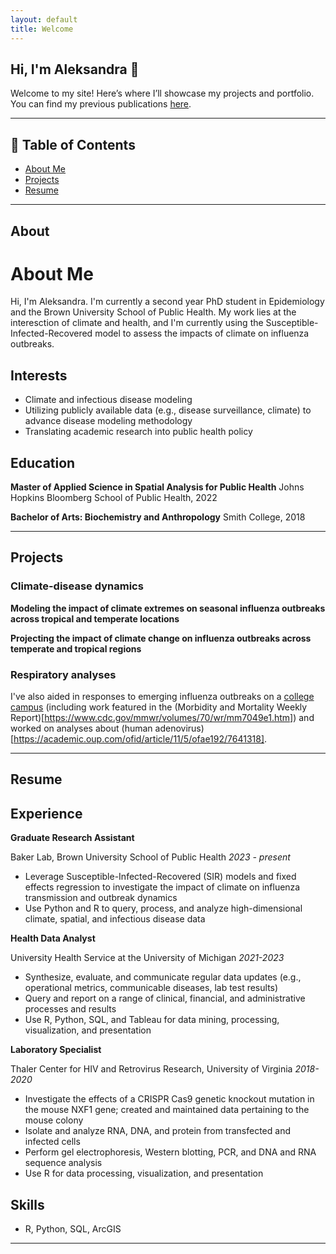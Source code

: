 ```yaml
---
layout: default
title: Welcome
---
```

## Hi, I'm Aleksandra 👋

Welcome to my site! Here’s where I’ll showcase my projects and portfolio.
You can find my previous publications [here](https://scholar.google.com/citations?user=e10nsZ8AAAAJ&hl=en).

---
## 📌 Table of Contents
- [About Me](#about-me)
- [Projects](#projects)
- [Resume](#resume)

---
## About 
# About Me
Hi, I'm Aleksandra. I'm currently a second year PhD student in Epidemiology and the Brown University School of Public Health. My work lies at the interesction of climate and health, and I'm currently using the Susceptible-Infected-Recovered model to assess the impacts of climate on influenza outbreaks. 

## Interests
- Climate and infectious disease modeling
- Utilizing publicly available data (e.g., disease surveillance, climate) to advance disease modeling methodology
- Translating academic research into public health policy

## Education
**Master of Applied Science in Spatial Analysis for Public Health**
Johns Hopkins Bloomberg School of Public Health, 2022

**Bachelor of Arts: Biochemistry and Anthropology**
Smith College, 2018

---
## Projects

### Climate-disease dynamics
**Modeling the impact of climate extremes on seasonal influenza outbreaks across tropical and temperate locations**

**Projecting the impact of climate change on influenza outbreaks across temperate and tropical regions**


### Respiratory analyses
I've also aided in responses to emerging influenza outbreaks on a [college campus](https://onlinelibrary.wiley.com/doi/full/10.1111/irv.13151) (including work featured in the (Morbidity and Mortality Weekly Report)[https://www.cdc.gov/mmwr/volumes/70/wr/mm7049e1.htm]) and worked on analyses about (human adenovirus)[https://academic.oup.com/ofid/article/11/5/ofae192/7641318].

---
## Resume
## Experience
**Graduate Research Assistant**

Baker Lab, Brown University School of Public Health
*2023 - present*
- Leverage Susceptible-Infected-Recovered (SIR) models and fixed effects regression to investigate the impact of climate on influenza transmission and outbreak dynamics
- Use Python and R to query, process, and analyze high-dimensional climate, spatial, and infectious disease data

**Health Data Analyst**

University Health Service at the University of Michigan
*2021-2023*
- Synthesize, evaluate, and communicate regular data updates (e.g., operational metrics, communicable diseases, lab test results)
- Query and report on a range of clinical, financial, and administrative processes and results
- Use R, Python, SQL, and Tableau for data mining, processing, visualization, and presentation

**Laboratory Specialist**

Thaler Center for HIV and Retrovirus Research, University of Virginia
*2018-2020*
- Investigate the effects of a CRISPR Cas9 genetic knockout mutation in the mouse NXF1 gene; created and maintained data pertaining to the mouse colony
- Isolate and analyze RNA, DNA, and protein from transfected and infected cells
- Perform gel electrophoresis, Western blotting, PCR, and DNA and RNA sequence analysis
- Use R for data processing, visualization, and presentation

## Skills
- R, Python, SQL, ArcGIS

---
